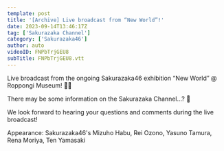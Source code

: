 ```yaml
---
template: post
title: '[Archive] Live broadcast from “New World”!'
date: 2023-09-14T13:46:17Z
tag: ['Sakurazaka Channel']
category: ['Sakurazaka46']
author: auto 
videoID: FNPbTrjGEU8
subTitle: FNPbTrjGEU8.vtt
---
```

Live broadcast from the ongoing Sakurazaka46 exhibition “New World” @ Roppongi Museum! 👚📸

There may be some information on the Sakurazaka Channel...? 🧐

We look forward to hearing your questions and comments during the live broadcast! ️

Appearance: Sakurazaka46's Mizuho Habu, Rei Ozono, Yasuno Tamura, Rena Moriya, Ten Yamasaki
